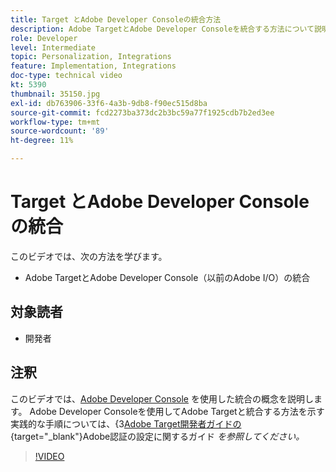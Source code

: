 ```yaml
---
title: Target とAdobe Developer Consoleの統合方法
description: Adobe TargetとAdobe Developer Consoleを統合する方法について説明します。
role: Developer
level: Intermediate
topic: Personalization, Integrations
feature: Implementation, Integrations
doc-type: technical video
kt: 5390
thumbnail: 35150.jpg
exl-id: db763906-33f6-4a3b-9db8-f90ec515d8ba
source-git-commit: fcd2273ba373dc2b3bc59a77f1925cdb7b2ed3ee
workflow-type: tm+mt
source-wordcount: '89'
ht-degree: 11%

---
```


# Target とAdobe Developer Consoleの統合

このビデオでは、次の方法を学びます。

* Adobe TargetとAdobe Developer Console（以前のAdobe I/O）の統合

## 対象読者

* 開発者

## 注釈

このビデオでは、[Adobe Developer Console](https://developer.adobe.com/developer-console/) を使用した統合の概念を説明します。 Adobe Developer Consoleを使用してAdobe Targetと統合する方法を示す実践的な手順については、{3[Adobe Target開発者ガイドの ](https://experienceleague.adobe.com/docs/target-dev/developer/api/configure-authentication.html?lang=ja){target="_blank"}Adobe認証の設定に関するガイド *を参照してください。*

>[!VIDEO](https://video.tv.adobe.com/v/35150/?quality=12)
